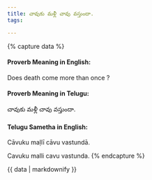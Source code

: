 ```yaml
---
title: చావుకు మళ్లీ చావు వస్తుందా.
tags:

---
```


{% capture data %}
#### Proverb Meaning in English:
Does death come more than once ?

#### Proverb Meaning in Telugu:
చావుకు మళ్లీ చావు వస్తుందా.

#### Telugu Sametha in English:
Cāvuku maḷlī cāvu vastundā.

Cavuku malli cavu vastunda.
{% endcapture %}

{{ data | markdownify }}

